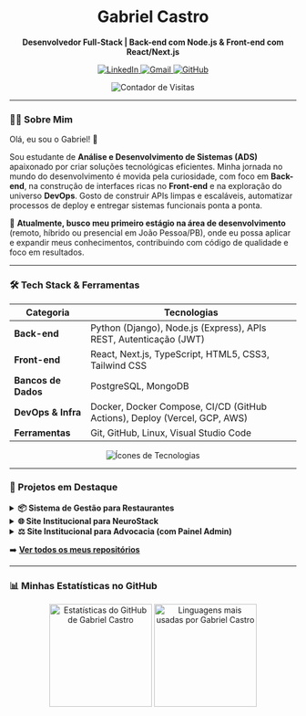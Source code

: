 <div align="center">
  <h1>Gabriel Castro</h1>
  <p><strong>Desenvolvedor Full-Stack | Back-end com Node.js & Front-end com React/Next.js</strong></p>
</div>

<p align="center">
  <a href="https://www.linkedin.com/in/gabriel-castro-9a9745209/" target="_blank">
    <img src="https://img.shields.io/badge/LinkedIn-0A66C2?style=for-the-badge&logo=linkedin&logoColor=white" alt="LinkedIn"/>
  </a>
  <a href="mailto:gabriel.castrogt10@gmail.com" target="_blank">
    <img src="https://img.shields.io/badge/Gmail-D14836?style=for-the-badge&logo=gmail&logoColor=white" alt="Gmail"/>
  </a>
  <a href="https://github.com/DevBielCastro" target="_blank">
    <img src="https://img.shields.io/badge/GitHub-181717?style=for-the-badge&logo=github&logoColor=white" alt="GitHub"/>
  </a>
</p>

<div align="center">
  <img src="https://komarev.com/ghpvc/?username=DevBielCastro&style=flat-square&color=blueviolet" alt="Contador de Visitas"/>
</div>

---

### 👨‍💻 Sobre Mim

Olá, eu sou o Gabriel! 👋

Sou estudante de **Análise e Desenvolvimento de Sistemas (ADS)** apaixonado por criar soluções tecnológicas eficientes. Minha jornada no mundo do desenvolvimento é movida pela curiosidade, com foco em **Back-end**, na construção de interfaces ricas no **Front-end** e na exploração do universo **DevOps**. Gosto de construir APIs limpas e escaláveis, automatizar processos de deploy e entregar sistemas funcionais ponta a ponta.

🚀 **Atualmente, busco meu primeiro estágio na área de desenvolvimento** (remoto, híbrido ou presencial em João Pessoa/PB), onde eu possa aplicar e expandir meus conhecimentos, contribuindo com código de qualidade e foco em resultados.

---

### 🛠️ Tech Stack & Ferramentas

| Categoria | Tecnologias |
|-----------|--------------------------------------------------------------------------------|
| **Back-end** | Python (Django), Node.js (Express), APIs REST, Autenticação (JWT) |
| **Front-end** | React, Next.js, TypeScript, HTML5, CSS3, Tailwind CSS |
| **Bancos de Dados**| PostgreSQL, MongoDB |
| **DevOps & Infra**| Docker, Docker Compose, CI/CD (GitHub Actions), Deploy (Vercel, GCP, AWS) |
| **Ferramentas** | Git, GitHub, Linux, Visual Studio Code |

<p align="center">
  <img src="https://skillicons.dev/icons?i=python,django,nodejs,express,postgres,mongodb,react,ts,tailwind,docker,git,github,linux,gcp,vercel,aws&perline=8&theme=dark" alt="Ícones de Tecnologias" />
</p>

---

### 🚀 Projetos em Destaque

<details>
<summary><strong>📦 Sistema de Gestão para Restaurantes</strong></summary>

> Sistema completo para gestão de restaurantes, incluindo cardápio digital, gerenciamento de produtos, categorias, pedidos e autenticação de usuários.
- **Stack:** Node.js, Express, PostgreSQL, Next.js, Tailwind CSS, TypeScript, Docker.
- **Destaques:** API organizada em camadas (routes/controllers/services), painel administrativo funcional e integração completa entre front-end e back-end.
- **[🔗 Repositório no GitHub](https://github.com/DevBielCastro/Sistema_Restaurante)**

</details>

<details>
<summary><strong>🌐 Site Institucional para NeuroStack</strong></summary>

> Website institucional para a startup de desenvolvimento NeuroStack, apresentando portfólio, serviços e informações de contato.
- **Stack:** Next.js, React, TypeScript, Tailwind CSS.
- **Destaques:** Design moderno e responsivo, focado em performance e na apresentação clara dos projetos da empresa.
- **[🔗 Repositório no GitHub](https://github.com/DevBielCastro/neurostack-site-pessoal)**

</details>

<details>
<summary><strong>⚖️ Site Institucional para Advocacia (com Painel Admin)</strong></summary>

> Landing page e sistema de gerenciamento de conteúdo para um escritório de advocacia, permitindo a publicação e gestão de artigos.
- **Stack:** Node.js, Express, PostgreSQL, JWT, EJS, Tailwind CSS.
- **Destaques:** Autenticação segura com JWT, painel administrativo para gestão de posts e estrutura de back-end modular.
- **[🔗 Repositório no GitHub](https://github.com/DevBielCastro/projetositegabrielmarioadv)**

</details>

➡️ **[Ver todos os meus repositórios](https://github.com/DevBielCastro?tab=repositories)**

---

### 📊 Minhas Estatísticas no GitHub

<div align="center">
  <img
    height="180em"
    src="https://github-readme-stats.vercel.app/api?username=DevBielCastro&show_icons=true&theme=radical&rank_icon=percentile&custom_title=Estatísticas%20do%20GitHub&cache_seconds=1800"
    alt="Estatísticas do GitHub de Gabriel Castro"
  />
  <img
    height="180em"
    src="https://github-readme-stats.vercel.app/api/top-langs/?username=DevBielCastro&layout=compact&langs_count=8&theme=radical&cache_seconds=1800&custom_title=Linguagens%20Mais%20Usadas"
    alt="Linguagens mais usadas por Gabriel Castro"
  />
</div>

